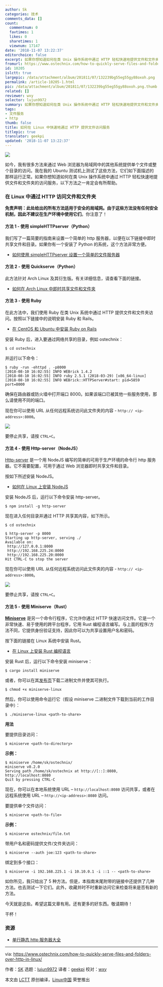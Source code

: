```yaml
---
author: Sk
categories: 技术
comments_data: []
count:
  commentnum: 0
  favtimes: 1
  likes: 0
  sharetimes: 1
  viewnum: 17147
date: '2018-11-07 13:22:37'
editorchoice: false
excerpt: 如果你想知道如何在类 Unix 操作系统中通过 HTTP 轻松快速地提供文件和文件夹的访问服务，以下方法之一肯定会有所帮助。
fromurl: https://www.ostechnix.com/how-to-quickly-serve-files-and-folders-over-http-in-linux/
id: 10205
islctt: true
largepic: /data/attachment/album/201811/07/132239bg55eg55gy88oxoh.png
permalink: /article-10205-1.html
pic: /data/attachment/album/201811/07/132239bg55eg55gy88oxoh.png.thumb.jpg
related: []
reviewer: wxy
selector: lujun9972
summary: 如果你想知道如何在类 Unix 操作系统中通过 HTTP 轻松快速地提供文件和文件夹的访问服务，以下方法之一肯定会有所帮助。
tags:
- 文件服务
- http
thumb: false
title: 如何在 Linux 中快速地通过 HTTP 提供文件访问服务
titlepic: true
translator: geekpi
updated: '2018-11-07 13:22:37'
---
```


![](/data/attachment/album/201811/07/132239bg55eg55gy88oxoh.png)


如今，我有很多方法来通过 Web 浏览器为局域网中的其他系统提供单个文件或整个目录的访问。我在我的 Ubuntu 测试机上测试了这些方法，它们如下面描述的那样运行正常。如果你想知道如何在类 Unix 操作系统中通过 HTTP 轻松快速地提供文件和文件夹的访问服务，以下方法之一肯定会有所帮助。


### 在 Linux 中通过 HTTP 访问文件和文件夹


**免责声明：**此处给出的所有方法适用于安全的局域网。由于这些方法没有任何安全机制，因此**不建议在生产环境中使用它们**。你注意了！


#### 方法 1 - 使用 simpleHTTPserver（Python）


我们写了一篇简要的指南来设置一个简单的 http 服务器，以便在以下链接中即时共享文件和目录。如果你有一个安装了 Python 的系统，这个方法非常方便。


* [如何使用 simpleHTTPserver 设置一个简单的文件服务器](https://www.ostechnix.com/how-to-setup-a-file-server-in-minutes-using-python/)


#### 方法 2 - 使用 Quickserve（Python）


此方法针对 Arch Linux 及其衍生版。有关详细信息，请查看下面的链接。


* [如何在 Arch Linux 中即时共享文件和文件夹](https://www.ostechnix.com/instantly-share-files-folders-arch-linux/)


#### 方法 3 - 使用 Ruby


在此方法中，我们使用 Ruby 在类 Unix 系统中通过 HTTP 提供文件和文件夹访问。按照以下链接中的说明安装 Ruby 和 Rails。


* [在 CentOS 和 Ubuntu 中安装 Ruby on Rails](https://www.ostechnix.com/install-ruby-rails-ubuntu-16-04/)


安装 Ruby 后，进入要通过网络共享的目录，例如 ostechnix：



```
$ cd ostechnix
```

并运行以下命令：



```
$ ruby -run -ehttpd . -p8000
[2018-08-10 16:02:55] INFO WEBrick 1.4.2
[2018-08-10 16:02:55] INFO ruby 2.5.1 (2018-03-29) [x86_64-linux]
[2018-08-10 16:02:55] INFO WEBrick::HTTPServer#start: pid=5859 port=8000
```

确保在路由器或防火墙中打开端口 8000。如果该端口已被其他一些服务使用，那么请使用不同的端口。


现在你可以使用 URL 从任何远程系统访问此文件夹的内容 - `http:// <ip-address>:8000`。


![](/data/attachment/album/201811/07/132240lubbb99l3g9gyyur.png)


要停止共享，请按 `CTRL+C`。


#### 方法 4 - 使用 Http-server（NodeJS）


[Http-server](https://www.npmjs.com/package/http-server) 是一个用 NodeJS 编写的简单的可用于生产环境的命令行 http 服务器。它不需要配置，可用于通过 Web 浏览器即时共享文件和目录。


按如下所述安装 NodeJS。


* [如何在 Linux 上安装 NodeJS](https://www.ostechnix.com/install-node-js-linux/)


安装 NodeJS 后，运行以下命令安装 http-server。



```
$ npm install -g http-server
```

现在进入任何目录并通过 HTTP 共享其内容，如下所示。



```
$ cd ostechnix

$ http-server -p 8000
Starting up http-server, serving ./
Available on:
 http://127.0.0.1:8000
 http://192.168.225.24:8000
 http://192.168.225.20:8000
Hit CTRL-C to stop the server
```

现在你可以使用 URL 从任何远程系统访问此文件夹的内容 - `http:// <ip-address>:8000`。


![](/data/attachment/album/201811/07/132243nfoy04q0q4k1qzz1.png)


要停止共享，请按 `CTRL+C`。


#### 方法 5 - 使用 Miniserve（Rust）


[**Miniserve**](https://github.com/svenstaro/miniserve) 是另一个命令行程序，它允许你通过 HTTP 快速访问文件。它是一个非常快速、易于使用的跨平台程序，它用 Rust 编程语言编写。与上面的程序/方法不同，它提供身份验证支持，因此你可以为共享设置用户名和密码。


按下面的链接在 Linux 系统中安装 Rust。


* [在 Linux 上安装 Rust 编程语言](https://www.ostechnix.com/install-rust-programming-language-in-linux/)


安装 Rust 后，运行以下命令安装 miniserve：



```
$ cargo install miniserve
```

或者，你可以在其[发布页](https://github.com/svenstaro/miniserve/releases)下载二进制文件并使其可执行。



```
$ chmod +x miniserve-linux
```

然后，你可以使用命令运行它（假设 miniserve 二进制文件下载到当前的工作目录中）：



```
$ ./miniserve-linux <path-to-share>
```

**用法**


要提供目录访问：



```
$ miniserve <path-to-directory>
```

**示例：**



```
$ miniserve /home/sk/ostechnix/
miniserve v0.2.0
Serving path /home/sk/ostechnix at http://[::]:8080, http://localhost:8080
Quit by pressing CTRL-C
```

现在，你可以在本地系统使用 URL – `http://localhost:8080` 访问共享，或者在远程系统使用 URL – `http://<ip-address>:8080` 访问。


要提供单个文件访问：



```
$ miniserve <path-to-file>
```

**示例：**



```
$ miniserve ostechnix/file.txt
```

带用户名和密码提供文件/文件夹访问：



```
$ miniserve --auth joe:123 <path-to-share>
```

绑定到多个接口：



```
$ miniserve -i 192.168.225.1 -i 10.10.0.1 -i ::1 -- <path-to-share>
```

如你所见，我只给出了 5 种方法。但是，本指南末尾附带的链接中还提供了几种方法。也去测试一下它们。此外，收藏并时不时重新访问它来检查将来是否有新的方法。


今天就是这些。希望这篇文章有用。还有更多的好东西。敬请期待！


干杯！


### 资源


* [单行静态 http 服务器大全](https://gist.github.com/willurd/5720255)




---


via: <https://www.ostechnix.com/how-to-quickly-serve-files-and-folders-over-http-in-linux/>


作者：[SK](https://www.ostechnix.com/author/sk/) 选题：[lujun9972](https://github.com/lujun9972) 译者：[geekpi](https://github.com/geekpi) 校对：[wxy](https://github.com/wxy)


本文由 [LCTT](https://github.com/LCTT/TranslateProject) 原创编译，[Linux中国](https://linux.cn/) 荣誉推出